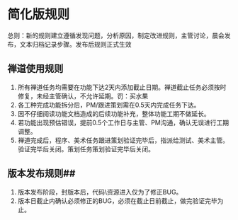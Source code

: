 # 简化版规则 #

总则：新的规则建立遵循发现问题，分析原因，制定改进规则，主管讨论，晨会发布，文本归档记录步骤。发布后规则正式生效

## 禅道使用规则 ##

1. 所有禅道任务均需要在功能下达2天内添加截止日期。禅道截止任务必须按时修复，未经主管确认，不允许延期。罚：买水果
2. 各工种完成功能拆分后，PM/跟进策划需在0.5天内完成任务下达。
3. 因不仔细阅读功能文档造成的后续功能补充，整体功能工期不做延长。
4. 若功能出现预估错误，提前0.5个工作日与主管、PM沟通，确认无误进行工期调整。
5. 禅道完成后，程序、美术任务跟进策划验证完毕后，指派给测试、美术主管。验证完毕后关闭。策划任务策划验证完毕后关闭。

## 版本发布规则##
1. 版本发布阶段，封版本后，代码\资源进入仅为了修正BUG。
2. 版本日截止内确认必须修正的BUG，必须在截止日前截止，做完验证完毕为止。
